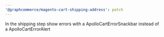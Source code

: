 ```yaml
---
'@graphcommerce/magento-cart-shipping-address': patch
---
```


In the shipping step show errors with a ApolloCartErrorSnackbar instead of a ApolloCartErrorAlert
